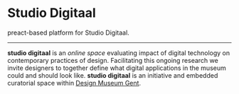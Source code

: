# Studio Digitaal

preact-based platform for Studio Digitaal.
___
**studio digitaal** is an _online space_ evaluating impact of digital technology on contemporary practices of design. 
Facilitating this ongoing research we invite designers to together define what digital applications in the museum could and should look like. 
**studio digitaal** is an initiative and embedded curatorial space within [Design Museum Gent](https://designmuseumgent.be). 